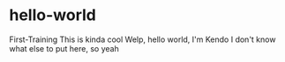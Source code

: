 # hello-world
First-Training
This is kinda cool
Welp, hello world, I'm Kendo
I don't know what else to put here, so yeah
